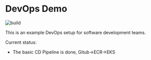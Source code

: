 # DevOps Demo

![build](http://13.49.60.193:8080/job/Master%20Thesis%20Devops/badge/icon)

This is an example DevOps setup for software development teams.

Current status:
* The basic CD Pipeline is done, Gitub->ECR->EKS